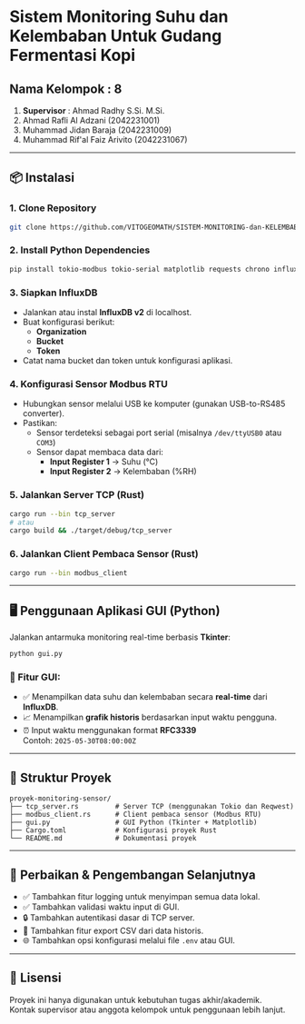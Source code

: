 # Sistem Monitoring Suhu dan Kelembaban Untuk Gudang Fermentasi Kopi

## Nama Kelompok : 8

1. **Supervisor** : Ahmad Radhy S.Si. M.Si.  
2. Ahmad Rafli Al Adzani (2042231001)  
3. Muhammad Jidan Baraja (2042231009)  
4. Muhammad Rif'al Faiz Arivito (2042231067)

---

## 📦 Instalasi

### 1. Clone Repository

```bash
git clone https://github.com/VITOGEOMATH/SISTEM-MONITORING-dan-KELEMBABAN-UNTUK-GUDANG-FERMENTASI-KOPI
```

### 2. Install Python Dependencies

```bash
pip install tokio-modbus tokio-serial matplotlib requests chrono influxdb-client tkinter serde reqwest
```

### 3. Siapkan InfluxDB

- Jalankan atau instal **InfluxDB v2** di localhost.
- Buat konfigurasi berikut:
  - **Organization**
  - **Bucket**
  - **Token**
- Catat nama bucket dan token untuk konfigurasi aplikasi.

### 4. Konfigurasi Sensor Modbus RTU

- Hubungkan sensor melalui USB ke komputer (gunakan USB-to-RS485 converter).
- Pastikan:
  - Sensor terdeteksi sebagai port serial (misalnya `/dev/ttyUSB0` atau `COM3`)
  - Sensor dapat membaca data dari:
    - **Input Register 1** → Suhu (°C)
    - **Input Register 2** → Kelembaban (%RH)

### 5. Jalankan Server TCP (Rust)

```bash
cargo run --bin tcp_server
# atau
cargo build && ./target/debug/tcp_server
```

### 6. Jalankan Client Pembaca Sensor (Rust)

```bash
cargo run --bin modbus_client
```

---

## 🖥️ Penggunaan Aplikasi GUI (Python)

Jalankan antarmuka monitoring real-time berbasis **Tkinter**:

```bash
python gui.py
```

### 🔧 Fitur GUI:

- ✅ Menampilkan data suhu dan kelembaban secara **real-time** dari **InfluxDB**.
- 📈 Menampilkan **grafik historis** berdasarkan input waktu pengguna.
- ⏰ Input waktu menggunakan format **RFC3339**  
  Contoh: `2025-05-30T08:00:00Z`

---

## 📁 Struktur Proyek

```
proyek-monitoring-sensor/
├── tcp_server.rs         # Server TCP (menggunakan Tokio dan Reqwest)
├── modbus_client.rs      # Client pembaca sensor (Modbus RTU)
├── gui.py                # GUI Python (Tkinter + Matplotlib)
├── Cargo.toml            # Konfigurasi proyek Rust
└── README.md             # Dokumentasi proyek
```

---

## 🚀 Perbaikan & Pengembangan Selanjutnya

- ✅ Tambahkan fitur logging untuk menyimpan semua data lokal.
- ✅ Tambahkan validasi waktu input di GUI.
- 🔒 Tambahkan autentikasi dasar di TCP server.
- 📄 Tambahkan fitur export CSV dari data historis.
- 🌐 Tambahkan opsi konfigurasi melalui file `.env` atau GUI.

---

## 📃 Lisensi

Proyek ini hanya digunakan untuk kebutuhan tugas akhir/akademik.  
Kontak supervisor atau anggota kelompok untuk penggunaan lebih lanjut.
